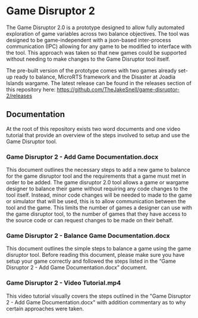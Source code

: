 # Game Disruptor 2
The Game Disruptor 2.0 is a prototype designed to allow fully automated exploration of game variables across two balance objectives.
The tool was designed to be game-independent with a json-based inter-process communication (IPC) allowing for any game to be modified to interface with the tool. This approach was taken so that new games could be supported without needing to make changes to the Game Disruptor tool itself.

The pre-built version of the prototype comes with two games already set-up ready to balance, MicroRTS framework and the Disaster at Joadia Islands wargame.
The latest release can be found in the releases section of this repository here: https://github.com/TheJakeSnell/game-disruptor-2/releases

## Documentation
At the root of this repository exists two word documents and one video tutorial that provide an overview of the steps involved to setup and use the Game Disruptor tool.

### Game Disruptor 2 - Add Game Documentation.docx
This document outlines the necessary steps to add a new game to balance for the game disruptor tool and the requirements that a game must met in order to be added. The game disruptor 2.0 tool allows a game or wargame designer to balance their game without requiring any code changes to the tool itself. Instead, minor code changes will be needed to made to the game or simulator that will be used, this is to allow communication between the tool and the game. This limits the number of games a designer can use with the game disruptor tool, to the number of games that they have access to the source code or can request changes to be made on their behalf.

### Game Disruptor 2 - Balance Game Documentation.docx
This document outlines the simple steps to balance a game using the game disruptor tool. Before reading this document, please make sure you have setup your game correctly and followed the steps listed in the “Game Disruptor 2 - Add Game Documentation.docx” document.

### Game Disruptor 2 - Video Tutorial.mp4
This video tutorial visually covers the steps outlined in the "Game Disruptor 2 - Add Game Documentation.docx" with addition commentary as to why certain approaches were taken.
